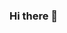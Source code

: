 ### Hi there 👋

<!--
**asesoft/asesoft** is a ✨ _special_ ✨ repository because its `README.md` (this file) appears on your GitHub profile.
<img alt="GitHub followers" src="https://img.shields.io/github/followers/asesoft?style=social">

Here are some ideas to get you started:

- 🔭 I’m currently working on ...
- 🌱 I’m currently learning ...
- 👯 I’m looking to collaborate on ...
- 🤔 I’m looking for help with ...
- 💬 Ask me about ...
- 📫 How to reach me: ...
- 😄 Pronouns: ...
- ⚡ Fun fact: ...
-->
